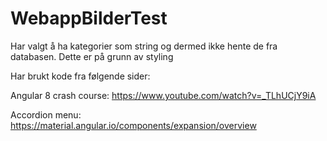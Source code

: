 # WebappBilderTest
Har valgt å ha kategorier som string og dermed ikke hente de fra databasen. Dette er på grunn av styling


Har brukt kode fra følgende sider:

Angular 8 crash course: https://www.youtube.com/watch?v=_TLhUCjY9iA

Accordion menu: https://material.angular.io/components/expansion/overview
